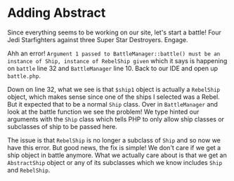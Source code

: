 # Adding Abstract

 Since everything seems to be working on our site, let's start a battle!
 Four Jedi Starfighters against three Super Star Destroyers. Engage.
 
 Ahh an error! `Argument 1 passed to BattleManager::battle() must be an instance
 of Ship, instance of RebelShip given` which it says is happening on `battle`
 line 32 and `BattleManager` line 10. Back to our IDE and open up `battle.php`. 
 
 Down on line 32, what we see is that `$ship1` object is actually a `RebelShip`
 object, which makes sense since one of the ships I selected was a Rebel. But
 it expected that to be a normal `Ship` class. Over in `BattleManager` and look
 at the battle function we see the problem! We type hinted our arguments with the
 `Ship` class which tells PHP to only allow ship classes or subclasses of ship to be
 passed here. 
 
 The issue is that `RebelShip` is no longer a subclass of `Ship` and so now we have this
 error. But good news, the fix is simple! We don't care if we get a ship object in battle anymore.
 What we actually care about is that we get an `AbstractShip` object or any of its subclasses
 which we know includes `Ship` and `RebelShip`. 

